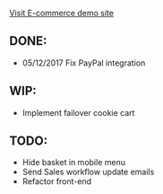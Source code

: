 [Visit E-commerce demo site](http://openjdk-app-commerce.193b.starter-ca-central-1.openshiftapps.com/shop/women/)

## DONE:
* 05/12/2017 Fix PayPal integration

## WIP:
* Implement failover cookie cart

## TODO:
* Hide basket in mobile menu
* Send Sales workflow update emails
* Refactor front-end

   
